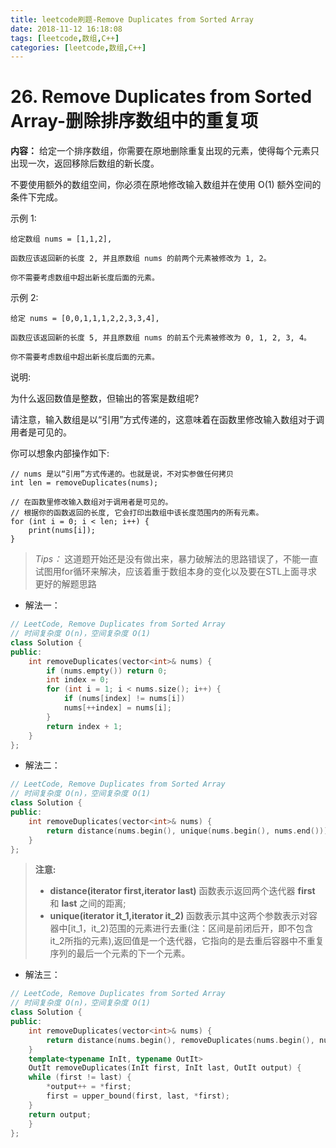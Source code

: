 ```yaml
---
title: leetcode刷题-Remove Duplicates from Sorted Array
date: 2018-11-12 16:18:08
tags: [leetcode,数组,C++]
categories: [leetcode,数组,C++]
---
```


# 26. Remove Duplicates from Sorted Array-删除排序数组中的重复项

**内容：** 给定一个排序数组，你需要在原地删除重复出现的元素，使得每个元素只出现一次，返回移除后数组的新长度。

不要使用额外的数组空间，你必须在原地修改输入数组并在使用 O(1) 额外空间的条件下完成。

示例 1:
```
给定数组 nums = [1,1,2], 

函数应该返回新的长度 2, 并且原数组 nums 的前两个元素被修改为 1, 2。 

你不需要考虑数组中超出新长度后面的元素。
```
示例 2:
```
给定 nums = [0,0,1,1,1,2,2,3,3,4],

函数应该返回新的长度 5, 并且原数组 nums 的前五个元素被修改为 0, 1, 2, 3, 4。

你不需要考虑数组中超出新长度后面的元素。
```
说明:

为什么返回数值是整数，但输出的答案是数组呢?

请注意，输入数组是以“引用”方式传递的，这意味着在函数里修改输入数组对于调用者是可见的。

你可以想象内部操作如下:
```
// nums 是以“引用”方式传递的。也就是说，不对实参做任何拷贝
int len = removeDuplicates(nums);

// 在函数里修改输入数组对于调用者是可见的。
// 根据你的函数返回的长度, 它会打印出数组中该长度范围内的所有元素。
for (int i = 0; i < len; i++) {
    print(nums[i]);
}
```
>*Tips：*
>这道题开始还是没有做出来，暴力破解法的思路错误了，不能一直试图用for循环来解决，应该着重于数组本身的变化以及要在STL上面寻求更好的解题思路

- 解法一：
```c++
// LeetCode, Remove Duplicates from Sorted Array
// 时间复杂度 O(n)，空间复杂度 O(1)
class Solution {
public:
    int removeDuplicates(vector<int>& nums) {
        if (nums.empty()) return 0;
        int index = 0;
        for (int i = 1; i < nums.size(); i++) {
            if (nums[index] != nums[i])
            nums[++index] = nums[i];
        }
        return index + 1;
    }
};
```

- 解法二：
```c++
// LeetCode, Remove Duplicates from Sorted Array
// 时间复杂度 O(n)，空间复杂度 O(1)
class Solution {
public:
    int removeDuplicates(vector<int>& nums) {
        return distance(nums.begin(), unique(nums.begin(), nums.end()));
    }
};
```

>**注意:**
>- **distance(iterator first,iterator last)** 函数表示返回两个迭代器 **first** 和 **last** 之间的距离;
>- **unique(iterator it_1,iterator it_2)** 函数表示其中这两个参数表示对容器中[it_1，it_2)范围的元素进行去重(注：区间是前闭后开，即不包含it_2所指的元素),返回值是一个迭代器，它指向的是去重后容器中不重复序列的最后一个元素的下一个元素。

- 解法三：
```c++
// LeetCode, Remove Duplicates from Sorted Array
// 时间复杂度 O(n)，空间复杂度 O(1)
class Solution {
public:
    int removeDuplicates(vector<int>& nums) {
        return distance(nums.begin(), removeDuplicates(nums.begin(), nums.end(), nums.begin()));
    }
    template<typename InIt, typename OutIt>
    OutIt removeDuplicates(InIt first, InIt last, OutIt output) {
    while (first != last) {
        *output++ = *first;
        first = upper_bound(first, last, *first);
    }
    return output;
    }
};
```